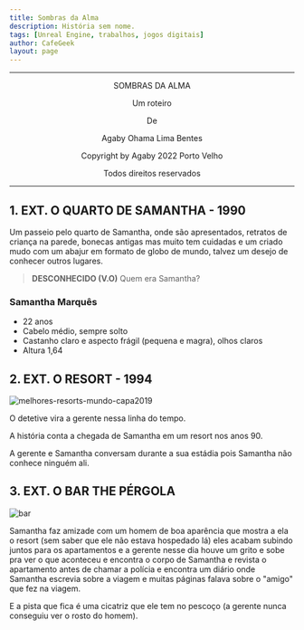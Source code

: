 ```yaml
---
title: Sombras da Alma
description: História sem nome.
tags: [Unreal Engine, trabalhos, jogos digitais]
author: CafeGeek
layout: page
---
```


---
<center>

<p>SOMBRAS DA ALMA</p>

<p>Um roteiro</p>

<p>De</p>

<p>Agaby Ohama Lima Bentes</p>

<p>Copyright by Agaby 2022 Porto Velho</p>

<p>Todos direitos reservados</p>

</center>

---

## 1. EXT. O QUARTO DE SAMANTHA - 1990

Um passeio pelo quarto de Samantha, onde são apresentados, retratos de criança na parede, bonecas antigas mas muito tem cuidadas e um criado mudo com um abajur em formato de globo de mundo, talvez um desejo de conhecer outros lugares.

>**DESCONHECIDO (V.O)**
> Quem era Samantha?

### Samantha Marquês
- 22 anos
- Cabelo médio, sempre solto
- Castanho claro e aspecto frágil (pequena e magra), olhos claros
- Altura 1,64

## 2. EXT. O RESORT - 1994

![melhores-resorts-mundo-capa2019](https://s2.glbimg.com/SR2UkXNYIzCvkIKBQjcBa9pmXIo=/e.glbimg.com/og/ed/f/original/2021/10/21/eremito-hotel-isolado.jpeg)

O detetive vira a gerente nessa linha do tempo.

A história conta a chegada de Samantha em um resort nos anos 90.

A gerente e Samantha conversam durante a sua estádia pois Samantha não conhece ninguém ali.

## 3. EXT. O BAR THE PÉRGOLA

![bar](https://guiaviajarmelhor.com.br/wp-content/uploads/2020/01/restaurante-medieval-rpaga.jpg)

Samantha faz amizade com um homem de boa aparência que mostra a ela o resort (sem saber que ele não estava hospedado lá) eles acabam subindo juntos para os apartamentos e a gerente nesse dia houve um grito e sobe pra ver o que aconteceu e encontra o corpo de Samantha e revista o apartamento antes de chamar a polícia e encontra um diário onde Samantha escrevia sobre a viagem e muitas páginas falava sobre o "amigo" que fez na viagem.

E a pista que fica é uma cicatriz que ele tem no pescoço (a gerente nunca conseguiu ver o rosto do homem).
